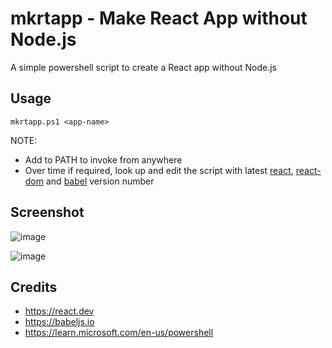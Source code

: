 # mkrtapp - Make React App without Node.js

A simple powershell script to create a React app without Node.js

## Usage

`mkrtapp.ps1 <app-name>`

NOTE:
* Add to PATH to invoke from anywhere
* Over time if required, look up and edit the script with latest [react](https://cdnjs.com/libraries/react), [react-dom](https://cdnjs.com/libraries/react-dom) and [babel](https://cdnjs.com/libraries/babel-standalone) version number

## Screenshot
![image](https://github.com/user-attachments/assets/be5c3d14-3dfa-42a0-801e-ccfc5f6ac1f4)

![image](https://github.com/user-attachments/assets/aa08bb30-0029-4dc3-a706-9b7fb34a3c1c)

## Credits

* https://react.dev
* https://babeljs.io
* https://learn.microsoft.com/en-us/powershell
